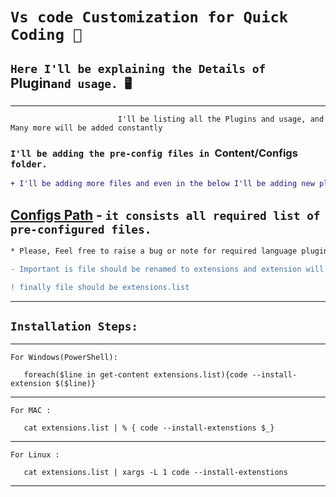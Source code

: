 
# `Vs code Customization for Quick Coding 💯`

## `Here I'll be explaining the Details of `Plugin` and usage. 🖥️ `

---

```
                        I'll be listing all the Plugins and usage, and Many more will be added constantly
```

<!--  The Result would be looking some thing like below -->

### `I'll be adding the pre-config files in `Content/Configs` folder.`


```diff
+ I'll be adding more files and even in the below I'll be adding new plugins with date of update
```

## <a href="[../../Conten/Configs/](https://github.com/SURESH-BABU-G/VS_code_master-tutorial/tree/main/Content/Configs)">Configs Path</a> - `it consists all required list of pre-configured files.`

```diff
* Please, Feel free to raise a bug or note for required language plugins or configuration for a language ( I research and make a uniq look and comfort for your requirement )
```

```diff
- Important is file should be renamed to extensions and extension will be .list (if it is not with same name)

! finally file should be extensions.list
```

---
 ## `Installation Steps:` 
***
``` For Windows(PowerShell): ```
 ```code
    foreach($line in get-content extensions.list){code --install-extension $($line)}
 ```
***
```For MAC :```
```code
   cat extensions.list | % { code --install-extenstions $_}
````
***
```For Linux :```

``` code
   cat extensions.list | xargs -L 1 code --install-extenstions 
```
***
